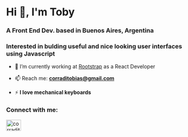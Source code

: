 <h1 align="left">Hi 👋, I'm Toby</h1>
<h3 align="left">A Front End Dev. based in Buenos Aires, Argentina</h3>
<h3>Interested in bulding useful and nice looking user interfaces using Javascript</h3>

- 🔭 I’m currently working at [Rootstrap](https://rootstrap.com/) as a React Developer

- 📫 Reach me: **corraditobias@gmail.com**

- ⚡ **I love mechanical keyboards**

<h3 align="left">Connect with me:</h3>
<p align="left">
<a href="https://linkedin.com/in/corraditobias" target="blank"><img align="center" src="https://raw.githubusercontent.com/rahuldkjain/github-profile-readme-generator/master/src/images/icons/Social/linked-in-alt.svg" alt="corraditobias" height="30" width="40" /></a>
</p>
